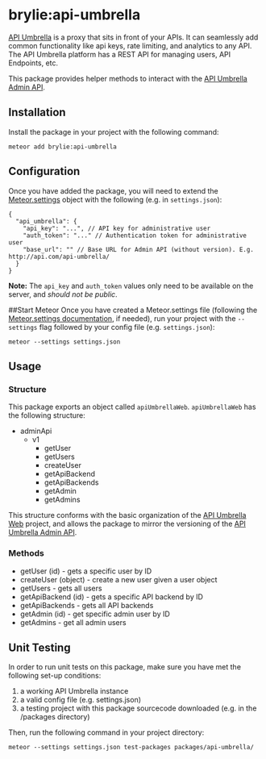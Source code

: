 # brylie:api-umbrella
[API Umbrella](http://apiumbrella.io) is a proxy that sits in front of your APIs. It can seamlessly add common functionality like api keys, rate limiting, and analytics to any API. The API Umbrella platform has a REST API for managing users, API Endpoints, etc.

This package provides helper methods to interact with the [API Umbrella Admin API](http://apiumbrella.io/docs/admin-api/).

## Installation
Install the package in your project with the following command:
```
meteor add brylie:api-umbrella
```

## Configuration
Once you have added the package, you will need to extend the [Meteor.settings](http://docs.meteor.com/#/full/meteor_settings) object with the following (e.g. in `settings.json`):

```
{
  "api_umbrella": {
    "api_key": "...", // API key for administrative user
    "auth_token": "..." // Authentication token for administrative user
    "base_url": "" // Base URL for Admin API (without version). E.g. http://api.com/api-umbrella/
  }
}
```

**Note:** The `api_key` and `auth_token` values only need to be available on the server, and *should not be public*.

##Start Meteor
Once you have created a Meteor.settings file (following the [Meteor.settings documentation](http://docs.meteor.com/#/full/meteor_settings), if needed), run your project with the `--settings` flag followed by your config file (e.g. `settings.json`):

```
meteor --settings settings.json
```

## Usage
### Structure
This package exports an object called `apiUmbrellaWeb`. `apiUmbrellaWeb` has the following structure:

* adminApi
  * v1
    * getUser
    * getUsers
    * createUser
    * getApiBackend
    * getApiBackends
    * getAdmin
    * getAdmins

This structure conforms with the basic organization of the [API Umbrella Web](https://github.com/NREL/api-umbrella-web) project, and allows the package to mirror the versioning of the [API Umbrella Admin API](http://apiumbrella.io/docs/admin-api/).

### Methods
* getUser (id) - gets a specific user by ID
* createUser (object) - create a new user given a user object
* getUsers - gets all users
* getApiBackend (id) - gets a specific API backend by ID
* getApiBackends - gets all API backends
* getAdmin (id) - get specific admin user by ID
* getAdmins - get all admin users

## Unit Testing
In order to run unit tests on this package, make sure you have met the following set-up conditions:

1. a working API Umbrella instance
2. a valid config file (e.g. settings.json)
3. a testing project with this package sourcecode downloaded (e.g. in the /packages directory)

Then, run the following command in your project directory:

```
meteor --settings settings.json test-packages packages/api-umbrella/
```
